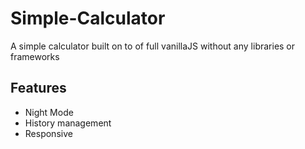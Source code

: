 # Simple-Calculator
A simple calculator built on to of full vanillaJS without any libraries or frameworks

## Features
* Night Mode
* History management
* Responsive
